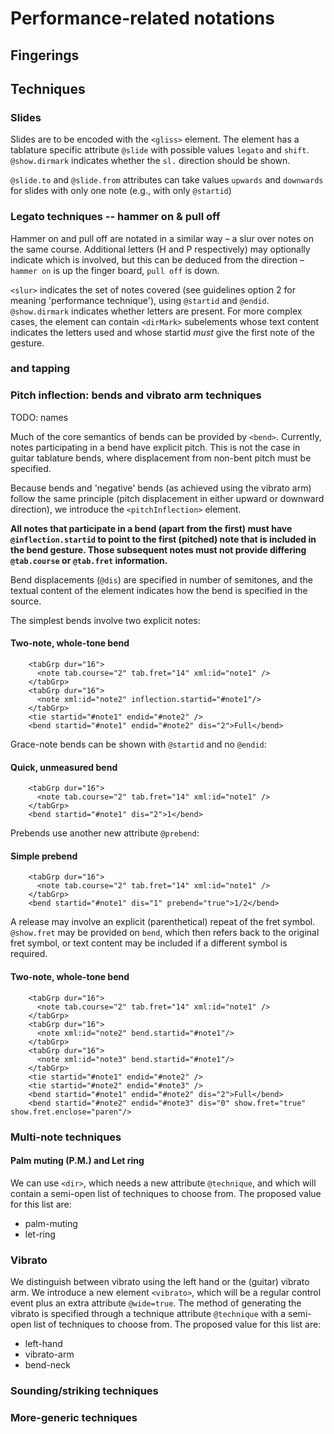 # Performance-related notations

## Fingerings


## Techniques
### Slides

Slides are to be encoded with the `<gliss>` element. The element has a tablature specific attribute `@slide` with possible values `legato` and `shift`. `@show.dirmark` indicates whether the `sl.` direction should be shown.

`@slide.to` and `@slide.from` attributes can take values `upwards` and `downwards` for slides with only one note (e.g., with only `@startid`)

### Legato techniques -- hammer on & pull off 

Hammer on and pull off are notated in a similar way – a slur over notes on the same course. Additional letters (H and P respectively) may optionally indicate which is involved, but this can be deduced from the direction – `hammer on` is up the finger board, `pull off` is down.

`<slur>` indicates the set of notes covered (see guidelines option 2 for meaning 'performance technique'), using `@startid` and `@endid`. `@show.dirmark` indicates whether letters are present. For more complex cases, the element can contain `<dirMark>` subelements whose text content indicates the letters used and whose startid *must* give the first note of the gesture.

### and tapping


### Pitch inflection: bends and vibrato arm techniques 

TODO: names 

Much of the core semantics of bends can be provided by `<bend>`. Currently, notes participating in a bend have explicit pitch. This is not the case in guitar tablature bends, where displacement from non-bent pitch must be specified. 

Because bends and 'negative' bends (as achieved using the vibrato arm) follow the same principle (pitch displacement in either upward or downward direction), we introduce the `<pitchInflection>` element. 

**All notes that participate in a bend (apart from the first) must have `@inflection.startid` to point to the first (pitched) note that is included in the bend gesture. Those subsequent notes must not provide differing `@tab.course` or `@tab.fret` information.**

Bend displacements (`@dis`) are specified in number of semitones, and the textual content of the element indicates how the bend is specified in the source.

The simplest bends involve two explicit notes:

#### Two-note, whole-tone bend
```
    <tabGrp dur="16">
      <note tab.course="2" tab.fret="14" xml:id="note1" />
    </tabGrp>
    <tabGrp dur="16">
      <note xml:id="note2" inflection.startid="#note1"/>
    </tabGrp>
    <tie startid="#note1" endid="#note2" />
    <bend startid="#note1" endid="#note2" dis="2">Full</bend>
```
Grace-note bends can be shown with `@startid` and no `@endid`:
#### Quick, unmeasured bend
```
    <tabGrp dur="16">
      <note tab.course="2" tab.fret="14" xml:id="note1" />
    </tabGrp>
    <bend startid="#note1" dis="2">1</bend>
```
Prebends use another new attribute `@prebend`:
#### Simple prebend
```
    <tabGrp dur="16">
      <note tab.course="2" tab.fret="14" xml:id="note1" />
    </tabGrp>
    <bend startid="#note1" dis="1" prebend="true">1/2</bend>
```
A release may involve an explicit (parenthetical) repeat of the fret symbol. `@show.fret` may be provided on `bend`, which then refers back to the original fret symbol, or text content may be included if a different symbol is required.

#### Two-note, whole-tone bend
```
    <tabGrp dur="16">
      <note tab.course="2" tab.fret="14" xml:id="note1" />
    </tabGrp>
    <tabGrp dur="16">
      <note xml:id="note2" bend.startid="#note1"/>
    </tabGrp>
    <tabGrp dur="16">
      <note xml:id="note3" bend.startid="#note1"/>
    </tabGrp>
    <tie startid="#note1" endid="#note2" />
    <tie startid="#note2" endid="#note3" />
    <bend startid="#note1" endid="#note2" dis="2">Full</bend>
    <bend startid="#note2" endid="#note3" dis="0" show.fret="true" show.fret.enclose="paren"/>
```

### Multi-note techniques

#### Palm muting (P.M.) and Let ring

We can use `<dir>`, which needs a new attribute `@technique`, and which will contain a semi-open list of techniques to choose from. The proposed value for this list are:

* palm-muting
* let-ring

### Vibrato

We distinguish between vibrato using the left hand or the (guitar) vibrato arm. We introduce a new element `<vibrato>`, which will be a regular control event plus an extra attribute `@wide=true`. The method of generating the vibrato is specified through a technique attribute `@technique` with a semi-open list of techniques to choose from. The proposed value for this list are:

* left-hand
* vibrato-arm
* bend-neck

### Sounding/striking techniques



### More-generic techniques
